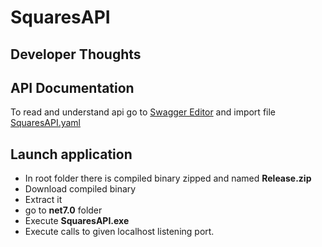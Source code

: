 # SquaresAPI

## Developer Thoughts

## API Documentation
To read and understand api go to [Swagger Editor](https://editor.swagger.io/) and import file [SquaresAPI.yaml](../master/SquaresAPI/NSwag/SquaresAPI.yaml)

## Launch application
- In root folder there is compiled binary zipped and named **Release.zip**
- Download compiled binary 
- Extract it
- go to **net7.0** folder
- Execute **SquaresAPI.exe**
- Execute calls to given localhost listening port.
